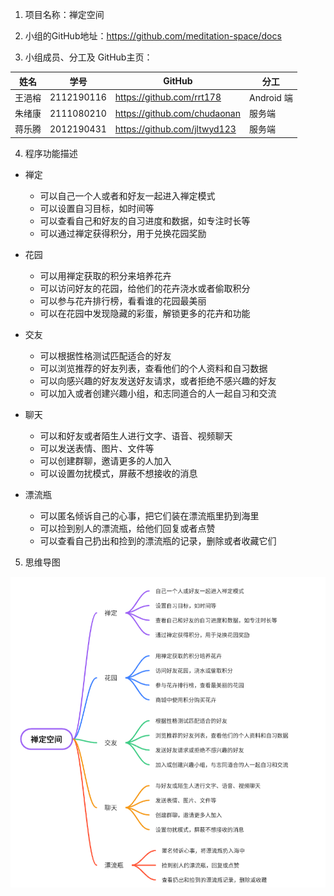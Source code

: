 1. 项目名称：禅定空间

2. 小组的GitHub地址：https://github.com/meditation-space/docs

3. 小组成员、分工及 GitHub主页：

| 姓名   | 学号       | GitHub                       | 分工       |
| ------ | ---------- | ---------------------------- | ---------- |
| 王浥榕 | 2112190116 | https://github.com/rrt178    | Android 端 |
| 朱绪康 | 2111080210 | https://github.com/chudaonan | 服务端     |
| 蒋乐腾 | 2012190431 | https://github.com/jltwyd123 | 服务端     |

4. 程序功能描述

+ 禅定
  + 可以自己一个人或者和好友一起进入禅定模式
  + 可以设置自习目标，如时间等
  + 可以查看自己和好友的自习进度和数据，如专注时长等
  + 可以通过禅定获得积分，用于兑换花园奖励

+ 花园
  + 可以用禅定获取的积分来培养花卉
  + 可以访问好友的花园，给他们的花卉浇水或者偷取积分
  + 可以参与花卉排行榜，看看谁的花园最美丽
  + 可以在花园中发现隐藏的彩蛋，解锁更多的花卉和功能

+ 交友
  + 可以根据性格测试匹配适合的好友
  + 可以浏览推荐的好友列表，查看他们的个人资料和自习数据
  + 可以向感兴趣的好友发送好友请求，或者拒绝不感兴趣的好友
  + 可以加入或者创建兴趣小组，和志同道合的人一起自习和交流

+ 聊天
  + 可以和好友或者陌生人进行文字、语音、视频聊天
  + 可以发送表情、图片、文件等
  + 可以创建群聊，邀请更多的人加入
  + 可以设置勿扰模式，屏蔽不想接收的消息

+ 漂流瓶
  + 可以匿名倾诉自己的心事，把它们装在漂流瓶里扔到海里
  + 可以捡到别人的漂流瓶，给他们回复或者点赞
  + 可以查看自己扔出和捡到的漂流瓶的记录，删除或者收藏它们

5. 思维导图

![](./功能模块.png)
